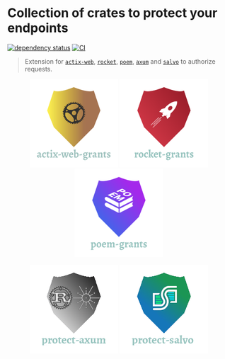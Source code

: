 # Collection of crates to protect your endpoints

[![dependency status](https://deps.rs/repo/github/DDtKey/protect-endpoints/status.svg)](https://deps.rs/repo/github/DDtKey/protect-endpoints)
[![CI](https://github.com/DDtKey/protect-endpoints/workflows/CI/badge.svg)](https://github.com/DDtKey/protect-endpoints/actions)

> Extension for [`actix-web`], [`rocket`], [`poem`], [`axum`] and [`salvo`] to authorize requests.

<p align="center">
<a href="https://github.com/DDtKey/protect-endpoints/tree/main/actix-web-grants"><img alt="actix-web-grants" src="https://github.com/DDtKey/protect-endpoints/raw/main/actix-web-grants/logo.png"></a>
<a href="https://github.com/DDtKey/protect-endpoints/tree/main/rocket-grants"><img alt="actix-web-grants" src="https://github.com/DDtKey/protect-endpoints/raw/main/rocket-grants/logo.png"></a>
<a href="https://github.com/DDtKey/protect-endpoints/tree/main/poem-grants"><img alt="actix-web-grants" src="https://github.com/DDtKey/protect-endpoints/raw/main/poem-grants/logo.png"></a>
</p>
<p align="center">
<a href="https://github.com/DDtKey/protect-endpoints/tree/main/protect-axum"><img alt="protect-axum" src="protect-axum/logo.png"></a>
<a href="https://github.com/DDtKey/protect-endpoints/tree/main/protect-salvo"><img alt="protect-axum" src="protect-salvo/logo.png"></a>
</p>

[`actix-web`]: https://github.com/actix/actix-web

[`axum`]: https://github.com/tokio-rs/axum

[`poem`]: https://github.com/poem-web/poem

[`rocket`]: https://github.com/SergioBenitez/Rocket

[`salvo`]: https://github.com/salvo-rs/salvo
